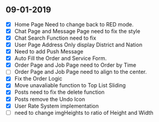 ## 09-01-2019
* [x] Home Page Need to change back to RED mode.
* [x] Chat Page and Message Page need to fix the style 
* [x] Chat Search Function need to fix
* [x] User Page Address Only display District and Nation
* [x] Need to add Push Message
* [x] Auto Fill the Order and Service Form.
* [x] Order Page and Job Page need to Order by Time
* [ ] Order Page and Job Page need to align to the center.
* [x] Fix the Order Logic
* [x] Move unavaliable function to Top List Sliding
* [x] Posts need to fix the delete function
* [x] Posts remove the Undo Icon
* [x] User Rate System implementation
* [ ] need to change imgHeights to ratio of Height and Width
